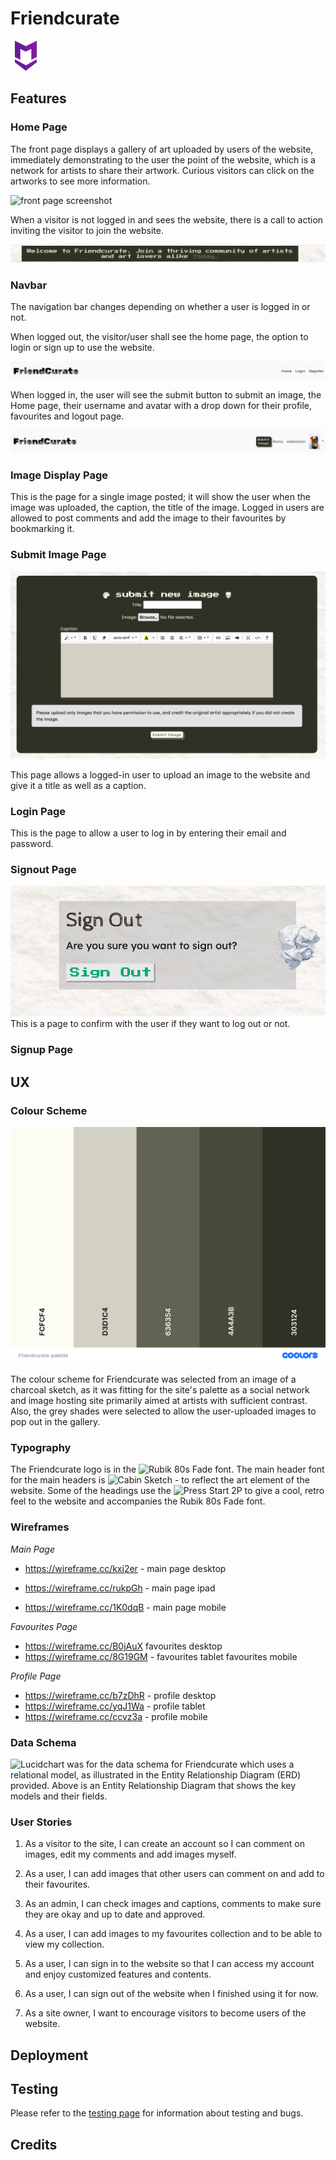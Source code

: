 # Friendcurate 

![Friendcurate on amiresponsive.dev](https://github.com/adam-p/markdown-here/raw/master/src/common/images/icon48.png "Friendcurate")

## Features 

### Home Page 


The front page displays a gallery of art uploaded by users of the website, immediately demonstrating to the user the point of the website, which is a network for artists to share their artwork. Curious visitors can click on the artworks to see more information. 

![front page screenshot](static/images/frontpage.png)

When a visitor is not logged in and sees the website, there is a call to action inviting the visitor to join the website. 

![call to action screenshot](static/images/calltoaction.png)

### Navbar

The navigation bar changes depending on whether a user is logged in or not. 

When logged out, the visitor/user shall see the home page, the option to login or sign up to use the website. 

![navbar when logged out screenshot](static/images/navbar.png)

When logged in, the user will see the submit button to submit an image, the Home page, their username and avatar with a drop down for their profile, favourites and logout page. 

![navbar when logged in screenshot](static/images/navbar-loggedin.png)



### Image Display Page 

This is the page for a single image posted; it will show the user when the image was uploaded, the caption, the title of the image. Logged in users are allowed to post comments and add the image to their favourites by bookmarking it. 

### Submit Image Page 

![submit page screenshot](static/images/submitimagepage.png)

This page allows a logged-in user to upload an image to the website and give it a title as well as a caption. 

### Login Page 

This is the page to allow a user to log in by entering their email and password.

### Signout Page 
![signout page screenshot](static/images/signoutsection.png)
This is a page to confirm with the user if they want to log out or not. 

### Signup Page 


## UX 

### Colour Scheme 

![Friendcurate Palette](static/images/Friendcurate-palette.png)

The colour scheme for Friendcurate was selected from an image of a charcoal sketch, as it was fitting for the site's palette as a social network and image hosting site primarily aimed at artists with sufficient contrast. Also, the grey shades were selected to allow the user-uploaded images to pop out in the gallery. 

### Typography 

The Friendcurate logo is in the ![Rubik 80s Fade](https://fonts.google.com/specimen/Rubik+80s+Fade) font. The main header font for the main headers is ![Cabin Sketch](https://fonts.google.com/specimen/Cabin+Sketch) - to reflect the art element of the website. Some of the headings use the ![Press Start 2P](https://fonts.google.com/specimen/Press+Start+2P) to give a cool, retro feel to the website and accompanies the Rubik 80s Fade font. 

### Wireframes 

_Main Page_ 

* https://wireframe.cc/kxj2er - main page desktop

* https://wireframe.cc/rukpGh - main page ipad

* https://wireframe.cc/1K0dqB - main page mobile

_Favourites Page_

* https://wireframe.cc/B0jAuX  favourites desktop
* https://wireframe.cc/8G19GM  - favourites tablet
favourites mobile

_Profile Page_ 

* https://wireframe.cc/b7zDhR - profile desktop
* https://wireframe.cc/yqJ1Wa - profile tablet
* https://wireframe.cc/ccvz3a - profile mobile

### Data Schema 

![Lucidchart](https://www.lucidchart.com/pages) was for the data schema for Friendcurate which uses a relational model, as illustrated in the Entity Relationship Diagram (ERD) provided. Above is an Entity Relationship Diagram that shows the key models and their fields.


### User Stories

1. As a visitor to the site, I can create an account so I can comment on images, edit my comments and add images myself.

2. As a user, I can add images that other users can comment on and add to their favourites. 

3. As an admin, I can check images and captions, comments to make sure they are okay and up to date and approved. 

4. As a user, I can add images to my favourites collection and to be able to view my collection. 

5. As a user, I can sign in to the website so that I can access my account and enjoy customized features and contents.

6. As a user, I can sign out of the website when I finished using it for now.

7. As a site owner, I want to encourage visitors to become users of the website. 


## Deployment 

## Testing 

Please refer to the [testing page](TESTING.md) for information about testing and bugs. 

## Credits 


